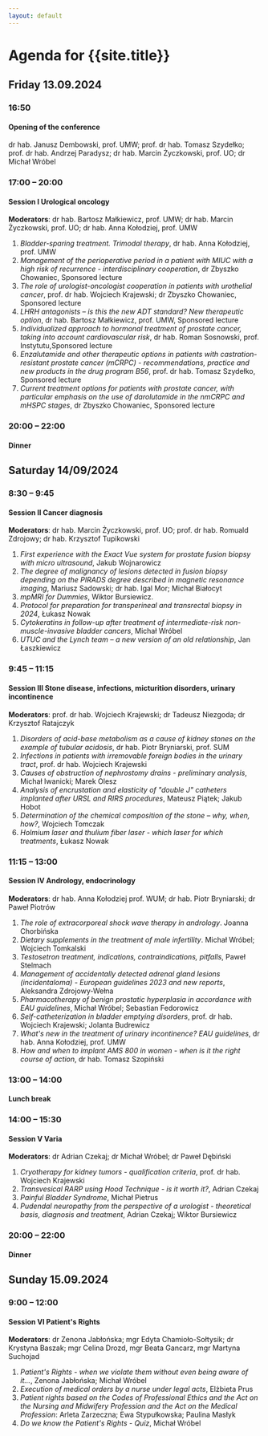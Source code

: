 ```yaml
---
layout: default
---
```


Agenda for {{site.title}}
===

## Friday 13.09.2024

### 16:50
#### Opening of the conference
dr hab. Janusz Dembowski, prof. UMW; prof. dr hab. Tomasz Szydełko; prof. dr hab. Andrzej Paradysz; dr hab. Marcin Życzkowski, prof. UO; dr Michał Wróbel

### 17:00 – 20:00
#### Session I Urological oncology
**Moderators**: dr hab. Bartosz Małkiewicz, prof. UMW; dr hab. Marcin Życzkowski, prof. UO; dr hab. Anna Kołodziej, prof. UMW

1. *Bladder-sparing treatment. Trimodal therapy*, dr hab. Anna Kołodziej, prof. UMW
2. *Management of the perioperative period in a patient with MIUC with a high risk of recurrence - interdisciplinary cooperation*, dr Zbyszko Chowaniec, Sponsored lecture
3. *The role of urologist-oncologist cooperation in patients with urothelial cancer*, prof. dr hab. Wojciech Krajewski; dr Zbyszko Chowaniec, Sponsored lecture
4. *LHRH antagonists – is this the new ADT standard? New therapeutic option*, dr hab. Bartosz Małkiewicz, prof. UMW, Sponsored lecture
5. *Individualized approach to hormonal treatment of prostate cancer, taking into account cardiovascular risk*, dr hab. Roman Sosnowski, prof. Instytutu,Sponsored lecture
6. *Enzalutamide and other therapeutic options in patients with castration-resistant prostate cancer (mCRPC) - recommendations, practice and new products in the drug program B56*, prof. dr hab. Tomasz Szydełko, Sponsored lecture
7. *Current treatment options for patients with prostate cancer, with particular emphasis on the use of darolutamide in the nmCRPC and mHSPC stages*, dr Zbyszko Chowaniec, Sponsored lecture

### 20:00 – 22:00
#### Dinner

## Saturday 14/09/2024

### 8:30 – 9:45
#### Session II Cancer diagnosis
**Moderators**: dr hab. Marcin Życzkowski, prof. UO; prof. dr hab. Romuald Zdrojowy; dr hab. Krzysztof Tupikowski

1. *First experience with the Exact Vue system for prostate fusion biopsy with micro ultrasound*, Jakub Wojnarowicz
2. *The degree of malignancy of lesions detected in fusion biopsy depending on the PIRADS degree described in magnetic resonance imaging*, Mariusz Sadowski; dr hab. Igal Mor; Michał Białocyt
3. *mpMRI for Dummies*, Wiktor Bursiewicz.
4. *Protocol for preparation for transperineal and transrectal biopsy in 2024*, Łukasz Nowak
5. *Cytokeratins in follow-up after treatment of intermediate-risk non-muscle-invasive bladder cancers*, Michał Wróbel
6. *UTUC and the Lynch team – a new version of an old relationship*, Jan Łaszkiewicz

### 9:45 – 11:15
#### Session III Stone disease, infections, micturition disorders, urinary incontinence
**Moderators**: prof. dr hab. Wojciech Krajewski; dr Tadeusz Niezgoda; dr Krzysztof Ratajczyk

1. *Disorders of acid-base metabolism as a cause of kidney stones on the example of tubular acidosis*, dr hab. Piotr Bryniarski, prof. SUM
2. *Infections in patients with irremovable foreign bodies in the urinary tract*, prof. dr hab. Wojciech Krajewski
3. *Causes of obstruction of nephrostomy drains - preliminary analysis*, Michał Iwanicki; Marek Olesz
4. *Analysis of encrustation and elasticity of "double J" catheters implanted after URSL and RIRS procedures*, Mateusz Piątek; Jakub Hobot
5. *Determination of the chemical composition of the stone – why, when, how?*, Wojciech Tomczak
6. *Holmium laser and thulium fiber laser - which laser for which treatments*, Łukasz Nowak

### 11:15 – 13:00
#### Session IV Andrology, endocrinology
**Moderators**: dr hab. Anna Kołodziej prof. WUM; dr hab. Piotr Bryniarski; dr Paweł Piotrów

1. *The role of extracorporeal shock wave therapy in andrology*. Joanna Chorbińska
2. *Dietary supplements in the treatment of male infertility*. Michał Wróbel; Wojciech Tomkalski
3. *Testosetron treatment, indications, contraindications, pitfalls*, Paweł Stelmach
4. *Management of accidentally detected adrenal gland lesions (incidentaloma) - European guidelines 2023 and new reports*, Aleksandra Zdrojowy-Wełna
5. *Pharmacotherapy of benign prostatic hyperplasia in accordance with EAU guidelines*, Michał Wróbel; Sebastian Fedorowicz
6. *Self-catheterization in bladder emptying disorders*, prof. dr hab. Wojciech Krajewski; Jolanta Budrewicz
7. *What's new in the treatment of urinary incontinence? EAU guidelines*, dr hab. Anna Kołodziej, prof. UMW
8. *How and when to implant AMS 800 in women - when is it the right course of action*, dr hab. Tomasz Szopiński

### 13:00 – 14:00
#### Lunch break

### 14:00 – 15:30
#### Session V Varia
**Moderators**: dr Adrian Czekaj; dr Michał Wróbel; dr Paweł Dębiński
1. *Cryotherapy for kidney tumors - qualification criteria*, prof. dr hab. Wojciech Krajewski
2. *Transvesical RARP using Hood Technique - is it worth it?*, Adrian Czekaj
3. *Painful Bladder Syndrome*, Michał Pietrus
4. *Pudendal neuropathy from the perspective of a urologist - theoretical basis, diagnosis and treatment*, Adrian Czekaj; Wiktor Bursiewicz

### 20:00 – 22:00
#### Dinner

## Sunday 15.09.2024
### 9:00 – 12:00
#### Session VI Patient's Rights
**Moderators**: dr Zenona Jabłońska; mgr Edyta Chamioło-Sołtysik; dr Krystyna Baszak; mgr Celina Drozd, mgr Beata Gancarz, mgr Martyna Suchojad

1. *Patient's Rights - when we violate them without even being aware of it...*, Zenona Jabłońska; Michał Wróbel
2. *Execution of medical orders by a nurse under legal acts*, Elżbieta Prus
3. *Patient rights based on the Codes of Professional Ethics and the Act on the Nursing and Midwifery Profession and the Act on the Medical Profession*: Arleta Zarzeczna; Ewa Stypułkowska; Paulina Masłyk
4. *Do we know the Patient's Rights - Quiz*, Michał Wróbel

